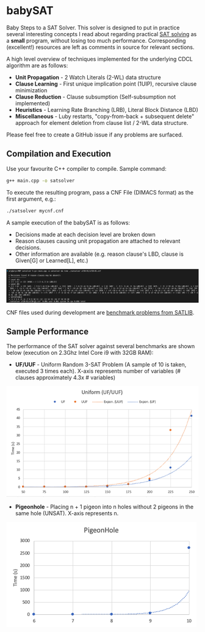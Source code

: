 # babySAT

Baby Steps to a SAT Solver. This solver is designed to put in practice several interesting concepts I read about regarding practical [SAT solving](https://en.wikipedia.org/wiki/Boolean_satisfiability_problem) as a **small** program, without losing too much performance. Corresponding (excellent!) resources are left as comments in source for relevant sections. 

A high level overview of techniques implemented for the underlying CDCL algorithm are as follows:
* **Unit Propagation** - 2 Watch Literals (2-WL) data structure
* **Clause Learning** - First unique implication point (1UIP), recursive clause minimization
* **Clause Reduction** - Clause subsumption (Self-subsumption not implemented)
* **Heuristics** - Learning Rate Branching (LRB), Literal Block Distance (LBD)
* **Miscellaneous** - Luby restarts, "copy-from-back + subsequent delete" approach for element deletion from clause list / 2-WL data structure.

Please feel free to create a GitHub issue if any problems are surfaced.

## Compilation and Execution

Use your favourite C++ compiler to compile. Sample command:

```sh
g++ main.cpp -o satsolver
```

To execute the resulting program, pass a CNF File (DIMACS format) as the first argument, e.g.:

```sh
./satsolver mycnf.cnf
```

A sample execution of the babySAT is as follows:
* Decisions made at each decision level are broken down
* Reason clauses causing unit propagation are attached to relevant decisions.
* Other information are available (e.g. reason clause's LBD, clause is Given[G] or Learned[L], etc.)

![](sample_execution.png)

CNF files used during development are [benchmark problems from SATLIB](https://www.cs.ubc.ca/~hoos/SATLIB/benchm.html).

## Sample Performance

The performance of the SAT solver against several benchmarks are shown below (execution on 2.3Ghz Intel Core i9 with 32GB RAM):

* **UF/UUF** - Uniform Random 3-SAT Problem (A sample of 10 is taken, executed 3 times each). X-axis represents number of variables (# clauses approximately 4.3x # variables)

![](performance_uf_uuf.png)

* **Pigeonhole** - Placing n + 1 pigeon into n holes without 2 pigeons in the same hole (UNSAT). X-axis represents n.

![](performance_pigeonhole.png)
